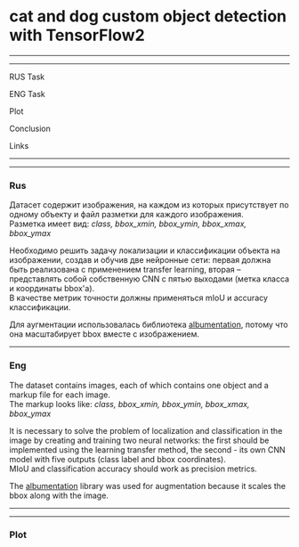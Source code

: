 # cat and dog custom object detection with TensorFlow2
---
---
RUS Task

ENG Task

Plot

Conclusion

Links

---
---
### Rus
Датасет содержит изображения, на каждом из которых присутствует по одному объекту и файл разметки для каждого изображения.
<br>Разметка имеет вид: *class, bbox_xmin, bbox_ymin, bbox_xmax, bbox_ymax*

Необходимо решить задачу локализации и классификации объекта на изображении, создав и обучив 
две  нейронные  сети:  первая  должна  быть  реализована  с  применением  transfer  learning,  вторая  – 
представлять собой собственную CNN с пятью выходами (метка класса и координаты bbox'а). 
<br>В качестве метрик точности должны применяться mIoU и accuracy классификации.

Для аугментации использовалась библиотека [albumentation](https://albumentations.ai/), потому что она масштабирует bbox вместе с изображением.

---
### Eng
The dataset contains images, each of which contains one object and a markup file for each image.
<br>The markup looks like: *class, bbox_xmin, bbox_ymin, bbox_xmax, bbox_ymax*

It is necessary to solve the problem of localization and classification in the image by creating and training two neural networks: the first should be implemented using the learning transfer method, the second - its own CNN model with five outputs (class label and bbox coordinates).
<br>MIoU and classification accuracy should work as precision metrics.

The [albumentation](https://albumentations.ai/) library was used for augmentation because it scales the bbox along with the image. 

---
---

### Plot

